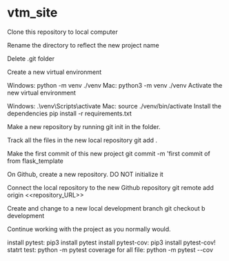 # vtm_site
Clone this repository to local computer

Rename the directory to reflect the new project name

Delete .git folder

Create a new virtual environment

Windows: python -m venv ./venv
Mac: python3 -m venv ./venv
Activate the new virtual environment

Windows: .\venv\Scripts\activate
Mac: source ./venv/bin/activate
Install the dependencies pip install -r requirements.txt

Make a new repository by running git init in the folder.

Track all the files in the new local repository git add .

Make the first commit of this new project git commit -m 'first commit of <project name> from flask_template

On Github, create a new repository. DO NOT initialize it

Connect the local repository to the new Github repository git remote add origin <<repository_URL>>

Create and change to a new local development branch git checkout b development

Continue working with the project as you normally would.
  
install pytest: pip3 install pytest
install pytest-cov: pip3 install pytest-cov!
statrt test: python -m pytest
coverage for all file: python -m pytest --cov
